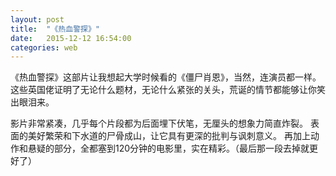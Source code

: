 ```yaml
---
layout: post
title:  "《热血警探》"
date:   2015-12-12 16:54:00
categories: web
---
```


《热血警探》这部片让我想起大学时候看的《僵尸肖恩》，当然，连演员都一样。
这些英国佬证明了无论什么题材，无论什么紧张的关头，荒诞的情节都能够让你笑出眼泪来。

影片非常紧凑，几乎每个片段都为后面埋下伏笔，无厘头的想象力简直炸裂。
表面的美好繁荣和下水道的尸骨成山，让它具有更深的批判与讽刺意义。
再加上动作和悬疑的部分，全都塞到120分钟的电影里，实在精彩。（最后那一段去掉就更好了）
